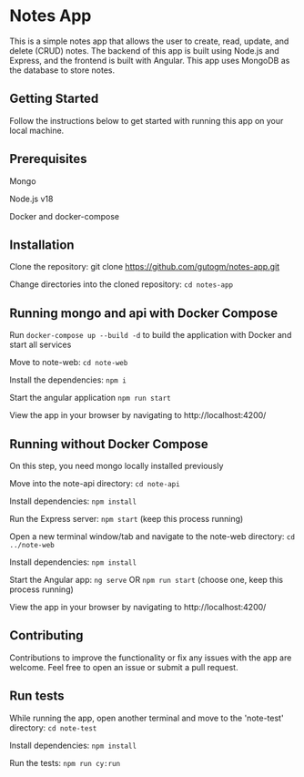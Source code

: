 # Notes App
This is a simple notes app that allows the user to create, read, update, and delete (CRUD) notes. The backend of this app is built using Node.js and Express, and the frontend is built with Angular. This app uses MongoDB as the database to store notes.

## Getting Started
Follow the instructions below to get started with running this app on your local machine.

## Prerequisites
Mongo

Node.js v18

Docker and docker-compose

## Installation

Clone the repository: git clone https://github.com/gutogm/notes-app.git

Change directories into the cloned repository: `cd notes-app`

## Running mongo and api with Docker Compose
Run `docker-compose up --build -d` to build the application with Docker and start all services

Move to note-web: `cd note-web`

Install the dependencies: `npm i`

Start the angular application `npm run start`

View the app in your browser by navigating to http://localhost:4200/

## Running without Docker Compose
On this step, you need mongo locally installed previously

Move into the note-api directory: `cd note-api`

Install dependencies: `npm install`

Run the Express server: `npm start` (keep this process running)

Open a new terminal window/tab and navigate to the note-web directory: `cd ../note-web`

Install dependencies: `npm install`

Start the Angular app: `ng serve` OR `npm run start` (choose one, keep this process running)

View the app in your browser by navigating to http://localhost:4200/

## Contributing
Contributions to improve the functionality or fix any issues with the app are welcome. Feel free to open an issue or submit a pull request.

## Run tests

While running the app, open another terminal and move to the 'note-test' directory: `cd note-test`

Install dependencies: `npm install`

Run the tests: `npm run cy:run`
